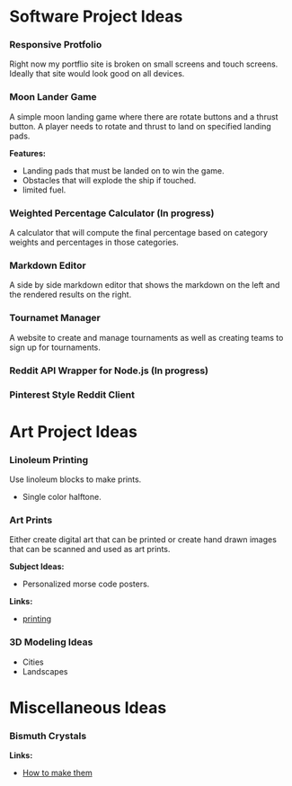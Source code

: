 # Software Project Ideas

### Responsive Protfolio

Right now my portflio site is broken on small screens and touch screens.  Ideally that site would look good on all devices.

### Moon Lander Game

A simple moon landing game where there are rotate buttons and a thrust button.  A player needs to rotate and thrust to land on specified landing pads.

**Features:**

- Landing pads that must be landed on to win the game.
- Obstacles that will explode the ship if touched.
- limited fuel.

### Weighted Percentage Calculator (In progress)

A calculator that will compute the final percentage based on category weights and percentages in those categories.

### Markdown Editor

A side by side markdown editor that shows the markdown on the left and the rendered results on the right.

### Tournamet Manager

A website to create and manage tournaments as well as creating teams to sign up for tournaments.

### Reddit API Wrapper for Node.js (In progress)

### Pinterest Style Reddit Client

# Art Project Ideas

### Linoleum Printing

Use linoleum blocks to make prints.

- Single color halftone.

### Art Prints

Either create digital art that can be printed or create hand drawn images that can be scanned and used as art prints.

**Subject Ideas:**

- Personalized morse code posters.

**Links:**

- [printing](iprintfromhome.com)

### 3D Modeling Ideas

- Cities
- Landscapes

# Miscellaneous Ideas

### Bismuth Crystals

**Links:**

- [How to make them](https://www.reddit.com/r/woahdude/comments/2pvhfh/bismuth_crystal_i_made_it_took_about_30_min/cn0noa8/)
